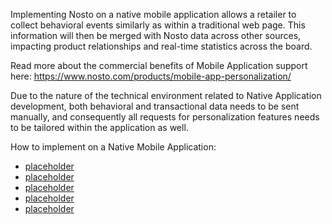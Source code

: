 Implementing Nosto on a native mobile application allows a retailer to collect behavioral events similarly as within a traditional web page. This information will then be merged with Nosto data across other sources, impacting product relationships and real-time statistics across the board. 

Read more about the commercial benefits of Mobile Application support here: https://www.nosto.com/products/mobile-app-personalization/

Due to the nature of the technical environment related to Native Application development, both behavioral and transactional data needs to be sent manually, and consequently all requests for personalization features needs to be tailored within the application as well. 

How to implement on a Native Mobile Application: 
* [placeholder](https://example.com)
* [placeholder](https://example.com)
* [placeholder](https://example.com)
* [placeholder](https://example.com)
* [placeholder](https://example.com)